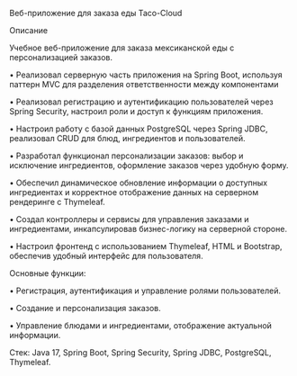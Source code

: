 Веб-приложение для заказа еды Taco-Cloud

Описание

Учебное веб-приложение для заказа мексиканской еды с персонализацией заказов.

•	Реализовал серверную часть приложения на Spring Boot, используя паттерн MVC для разделения ответственности между компонентами

•	Реализовал регистрацию и аутентификацию пользователей через Spring Security, настроил роли и доступ к функциям приложения.

•	Настроил работу с базой данных PostgreSQL через Spring JDBC, реализовал CRUD для блюд, ингредиентов и пользователей.

•	Разработал функционал персонализации заказов: выбор и исключение ингредиентов, оформление заказов через удобную форму.

•	Обеспечил динамическое обновление информации о доступных ингредиентах и корректное отображение данных на серверном рендеринге с Thymeleaf.

•	Создал контроллеры и сервисы для управления заказами и ингредиентами, инкапсулировав бизнес-логику на серверной стороне.

•	Настроил фронтенд с использованием Thymeleaf, HTML и Bootstrap, обеспечив удобный интерфейс для пользователя.

Основные функции:

•	Регистрация, аутентификация и управление ролями пользователей.

•	Создание и персонализация заказов.

•	Управление блюдами и ингредиентами, отображение актуальной информации.

Стек: Java 17, Spring Boot, Spring Security, Spring JDBC, PostgreSQL, Thymeleaf.
